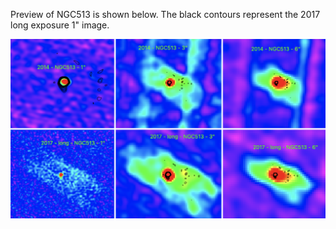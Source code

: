 Preview of NGC513 is shown below. The black contours represent the 2017 long exposure 1" image. 

![NGC5139](NGC513.png "NGC513")



